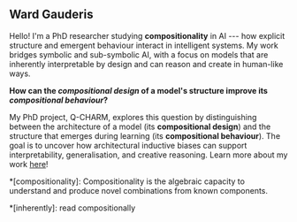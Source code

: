 ## **Ward** Gauderis

Hello!
I'm a PhD researcher studying **compositionality** in AI --- how explicit structure and emergent behaviour interact in intelligent systems. My work bridges symbolic and sub-symbolic AI, with a focus on models that are inherently interpretable by design and can reason and create in human-like ways.

**How can the _compositional design_ of a model's structure improve its _compositional behaviour_?**

My PhD project, Q-CHARM, explores this question by distinguishing between the architecture of a model (its **compositional design**) and the structure that emerges during learning (its **compositional behaviour**). The goal is to uncover how architectural inductive biases can support interpretability, generalisation, and creative reasoning. Learn more about my work [here](https://wardgauderis.github.io/)!

<!-- prettier-ignore-start -->
*[compositionality]: Compositionality is the algebraic capacity to understand and produce novel combinations from known components.

*[inherently]: read compositionally
<!-- prettier-ignore-end -->
